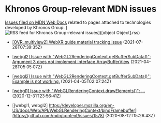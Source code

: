 # Khronos Group-relevant MDN issues

[Issues filed on MDN Web Docs](https://github.com/mdn/content/issues) related to pages attached to technologies developed by Khronos Group. [![RSS feed for Khronos Group-relevant issues](https://www.w3.org/QA/2007/04/feed_icon)]([object Object].rss)

* [[OVR_multiview2] WebXR guide material tracking issue](https://github.com/mdn/content/issues/7276) (2021-07-26T07:39:35Z)
  
* [[webgl2] Issue with "WebGL2RenderingContext.getBufferSubData()": Argument 3 does not implement interface ArrayBufferView](https://github.com/mdn/content/issues/4539) (2021-04-28T05:05:07Z)
  
* [[webgl2] Issue with "WebGL2RenderingContext.getBufferSubData()": Example is not working.](https://github.com/mdn/content/issues/3829) (2021-04-05T02:07:24Z)
  
* [[webgl1] Issue with "WebGLRenderingContext.drawElements()": …](https://github.com/mdn/content/issues/813) (2020-12-31T23:56:41Z)
  
* [[webgl1, webgl2] https://developer.mozilla.org/en-US/docs/Web/API/WebGLRenderingContext/bindFramebuffer](https://github.com/mdn/content/issues/1578) (2020-08-12T15:26:43Z)
  
